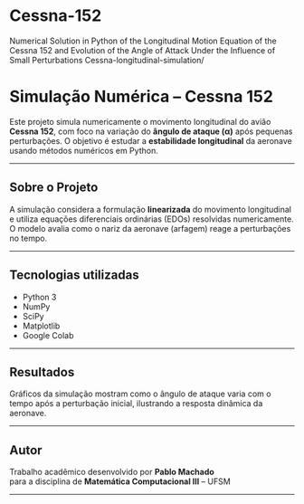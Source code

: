 # Cessna-152
Numerical Solution in Python of the Longitudinal Motion Equation of the Cessna 152 and Evolution of the Angle of Attack Under the Influence of Small Perturbations
Cessna-longitudinal-simulation/

# Simulação Numérica – Cessna 152

Este projeto simula numericamente o movimento longitudinal do avião **Cessna 152**, com foco na variação do **ângulo de ataque (α)** após pequenas perturbações. O objetivo é estudar a **estabilidade longitudinal** da aeronave usando métodos numéricos em Python.

---

##  Sobre o Projeto

A simulação considera a formulação **linearizada** do movimento longitudinal e utiliza equações diferenciais ordinárias (EDOs) resolvidas numericamente. O modelo avalia como o nariz da aeronave (arfagem) reage a perturbações no tempo.

---

## Tecnologias utilizadas

- Python 3
- NumPy
- SciPy
- Matplotlib
- Google Colab

---

## Resultados

Gráficos da simulação mostram como o ângulo de ataque varia com o tempo após a perturbação inicial, ilustrando a resposta dinâmica da aeronave.

---

## Autor

Trabalho acadêmico desenvolvido por **Pablo Machado**  
para a disciplina de **Matemática Computacional III** – UFSM

---

